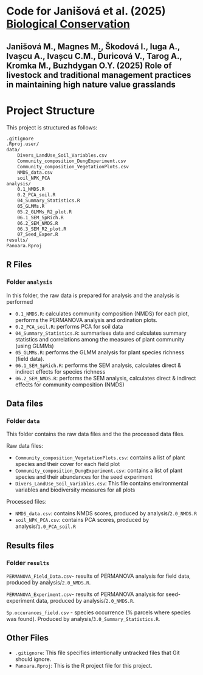# Code for Janišová et al. (2025) [Biological Conservation](https://www.sciencedirect.com/journal/biological-conservation)

## Janišová M., Magnes M., Škodová I., Iuga A., Ivașcu A., Ivașcu C.M., Ďuricová V., Tarog A., Kromka M., Buzhdygan O.Y. (2025) Role of livestock and traditional management practices in maintaining high nature value grasslands


# Project Structure

This project is structured as follows:

```md
.gitignore
.Rproj.user/
data/
    Divers_LandUse_Soil_Variables.csv
    Community_composition_DungExperiment.csv
    Community_composition_VegetationPlots.csv
    NMDS_data.csv
    soil_NPK_PCA
analysis/
    0.1_NMDS.R
    0.2_PCA_soil.R
    04_Summary_Statistics.R
    05_GLMMs.R
    05.2_GLMMs_R2_plot.R
    06.1_SEM_SpRich.R
    06.2_SEM_NMDS.R
    06.3_SEM_R2_plot.R
    07_Seed_Exper.R
results/
Panoara.Rproj
```

## R Files

### Folder `analysis`

In this folder, the raw data is prepared for analysis and the analysis is performed

- `0.1_NMDS.R`: calculates community composition (NMDS) for each plot, performs the PERMANOVA analysis and ordination plots.
- `0.2_PCA_soil.R`: performs PCA for soil data
- `04_Summary_Statistics.R`: summarises data and calculates summary statistics and correlations among the measures of plant community (using GLMMs)
- `05_GLMMs.R`: performs the GLMM analysis for plant species richness (field data).
- `06.1_SEM_SpRich.R`: performs the SEM analysis, calculates direct & indirect effects 
for species richness 
- `06.2_SEM_NMDS.R`: performs the SEM analysis, calculates direct & indirect effects
for community composition (NMDS)


## Data files

### Folder `data`

This folder contains the raw data files and the the processed data files.

Raw data files:
- `Community_composition_VegetationPlots.csv`: contains a list of plant species and their cover for each field plot
- `Community_composition_DungExperiment.csv`: contains a list of plant species and their abundances for the seed experiment 
- `Divers_LandUse_Soil_Variables.csv`: This file contains environmental variables and biodiversity measures for all plots

Processed files:
- `NMDS_data.csv`: contains NMDS scores, produced by analysis/`2.0_NMDS.R`
- `soil_NPK_PCA.csv`: contains PCA scores, produced by analysis/`1.0_PCA_soil.R` 



## Results files

### Folder `results`

`PERMANOVA_Field_Data.csv`- results of PERMANOVA analysis for field data, produced by analysis/`2.0_NMDS.R`.

`PERMANOVA_Experiment.csv`- results of PERMANOVA analysis for seed-experiment data, produced by analysis/`2.0_NMDS.R`.

`Sp.occurances_field.csv` - species occurrence (% parcels where species was found).
Produced by analysis/`3.0_Summary_Statistics.R`.



## Other Files

- `.gitignore`: This file specifies intentionally untracked files that Git should ignore.
- `Panoara.Rproj`: This is the R project file for this project.